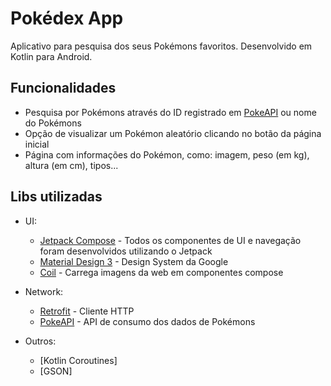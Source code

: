 # Pokédex App

Aplicativo para pesquisa dos seus Pokémons favoritos.
Desenvolvido em Kotlin para Android.



## Funcionalidades

- Pesquisa por Pokémons através do ID registrado em [PokeAPI](https://pokeapi.co/) ou nome do Pokémons
- Opção de visualizar um Pokémon aleatório clicando no botão da página inicial
- Página com informações do Pokémon, como: imagem, peso (em kg), altura (em cm), tipos...
## Libs utilizadas

* UI: 
    * [Jetpack Compose](https://developer.android.com/jetpack/compose) - Todos os componentes de UI e navegação foram desenvolvidos utilizando o Jetpack
    * [Material Design 3](https://m3.material.io/) - Design System da Google
    * [Coil](https://coil-kt.github.io/coil/compose/) - Carrega imagens da web em componentes compose

* Network:
    * [Retrofit](https://square.github.io/retrofit/) - Cliente HTTP
    * [PokeAPI](https://pokeapi.co/) - API de consumo dos dados de Pokémons

* Outros:
    * [Kotlin Coroutines]    
    * [GSON]

